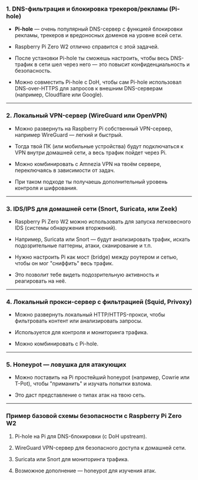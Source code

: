 ### 1. DNS-фильтрация и блокировка трекеров/рекламы (Pi-hole)

- **Pi-hole** — очень популярный DNS-сервер с функцией блокировки рекламы, трекеров и вредоносных доменов на уровне всей сети.
    
- Raspberry Pi Zero W2 отлично справится с этой задачей.
    
- После установки Pi-hole ты сможешь настроить, чтобы весь DNS-трафик в сети шел через него — это повысит конфиденциальность и безопасность.
    
- Можно совместить Pi-hole с DoH, чтобы сам Pi-hole использовал DNS-over-HTTPS для запросов к внешним DNS-серверам (например, Cloudflare или Google).
    

---

### 2. Локальный VPN-сервер (WireGuard или OpenVPN)

- Можно развернуть на Raspberry Pi собственный VPN-сервер, например WireGuard — легкий и быстрый.
    
- Тогда твой ПК (или мобильные устройства) будут подключаться к VPN внутри домашней сети, а весь трафик пойдет через Pi.
    
- Можно комбинировать с Amnezia VPN на твоём сервере, переключаясь в зависимости от задач.
    
- При таком подходе ты получаешь дополнительный уровень контроля и шифрования.
    

---

### 3. IDS/IPS для домашней сети (Snort, Suricata, или Zeek)

- Raspberry Pi Zero W2 можно использовать для запуска легковесного IDS (системы обнаружения вторжений).
    
- Например, Suricata или Snort — будут анализировать трафик, искать подозрительные паттерны, атаки, сканирование и т.п.
    
- Нужно настроить Pi как мост (bridge) между роутером и сетью, чтобы он мог "сниффить" весь трафик.
    
- Это позволит тебе видеть подозрительную активность и реагировать на неё.
    

---

### 4. Локальный прокси-сервер с фильтрацией (Squid, Privoxy)

- Можно развернуть локальный HTTP/HTTPS-прокси, чтобы фильтровать контент или анализировать запросы.
    
- Используется для контроля и мониторинга трафика.
    
- Можно комбинировать с Pi-hole.
    

---

### 5. Honeypot — ловушка для атакующих

- Можно поставить на Pi простейший honeypot (например, Cowrie или T-Pot), чтобы "приманить" и изучать попытки взлома.
    
- Это даст представление о типах атак на твою сеть.
    

---

### Пример базовой схемы безопасности с Raspberry Pi Zero W2

1. Pi-hole на Pi для DNS-блокировки (с DoH upstream).
    
2. WireGuard VPN-сервер для безопасного доступа к домашней сети.
    
3. Suricata или Snort для мониторинга трафика.
    
4. Возможное дополнение — honeypot для изучения атак.